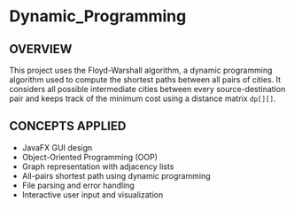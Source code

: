# Dynamic_Programming

## OVERVIEW

This project uses the Floyd-Warshall algorithm, a dynamic programming algorithm used to compute the shortest paths between all pairs of cities. It considers all possible intermediate cities between every source-destination pair and keeps track of the minimum cost using a distance matrix `dp[][]`.

## CONCEPTS APPLIED

- JavaFX GUI design  
- Object-Oriented Programming (OOP)  
- Graph representation with adjacency lists  
- All-pairs shortest path using dynamic programming  
- File parsing and error handling  
- Interactive user input and visualization
